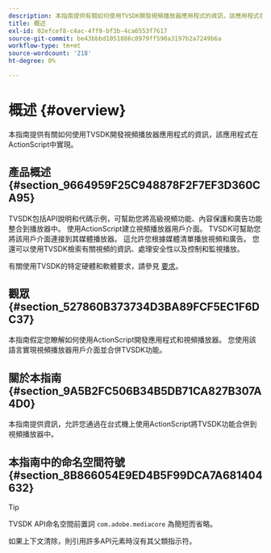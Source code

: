```yaml
---
description: 本指南提供有關如何使用TVSDK開發視頻播放器應用程式的資訊，該應用程式在ActionScript中實現。
title: 概述
exl-id: 02efcef8-c4ac-4ff9-bf3b-4ca6553f7617
source-git-commit: be43bbbd1051886c8979ff590a3197b2a7249b6a
workflow-type: tm+mt
source-wordcount: '218'
ht-degree: 0%

---
```


# 概述 {#overview}

本指南提供有關如何使用TVSDK開發視頻播放器應用程式的資訊，該應用程式在ActionScript中實現。

## 產品概述 {#section_9664959F25C948878F2F7EF3D360CA95}

TVSDK包括API說明和代碼示例，可幫助您將高級視頻功能、內容保護和廣告功能整合到播放器中。 使用ActionScript建立視頻播放器用戶介面。 TVSDK可幫助您將該用戶介面連接到其媒體播放器。 這允許您根據媒體清單播放視頻和廣告。 您還可以使用TVSDK檢索有關視頻的資訊、處理安全性以及控制和監視播放。

有關使用TVSDK的特定硬體和軟體要求，請參見 [要求](../../c-psdk-dhls-1.4-introduction/overview-prod-audience-guide/requirements/r-psdk-dhls-1.4-requirements-system.md)。

## 觀眾 {#section_527860B373734D3BA89FCF5EC1F6DC37}

本指南假定您瞭解如何使用ActionScript開發應用程式和視頻播放器。 您使用該語言實現視頻播放器用戶介面並合併TVSDK功能。

## 關於本指南 {#section_9A5B2FC506B34B5DB71CA827B307A4D0}

本指南提供資訊，允許您通過在台式機上使用ActionScript將TVSDK功能合併到視頻播放器中。

## 本指南中的命名空間符號 {#section_8B866054E9ED4B5F99DCA7A681404632}

>[!TIP]
>
>TVSDK API命名空間前置詞 `com.adobe.mediacore` 為簡短而省略。
>
>如果上下文清除，則引用許多API元素時沒有其父類指示符。
